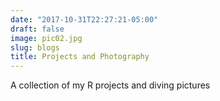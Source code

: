 ```yaml
---
date: "2017-10-31T22:27:21-05:00"
draft: false
image: pic02.jpg
slug: blogs
title: Projects and Photography
---
```


A collection of my R projects and diving pictures